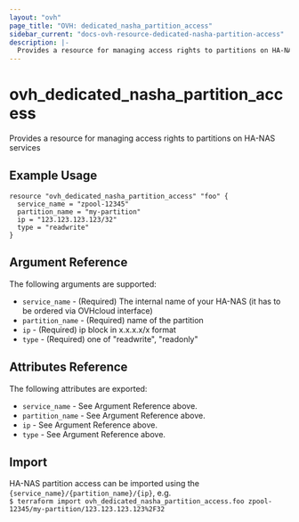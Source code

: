```yaml
---
layout: "ovh"
page_title: "OVH: dedicated_nasha_partition_access"
sidebar_current: "docs-ovh-resource-dedicated-nasha-partition-access"
description: |-
  Provides a resource for managing access rights to partitions on HA-NAS services
---
```


# ovh_dedicated_nasha_partition_access

Provides a resource for managing access rights to partitions on HA-NAS services

## Example Usage

```
resource "ovh_dedicated_nasha_partition_access" "foo" {
  service_name = "zpool-12345"
  partition_name = "my-partition"
  ip = "123.123.123.123/32"
  type = "readwrite"
}
```

## Argument Reference

The following arguments are supported:

* `service_name` - (Required) The internal name of your HA-NAS (it has to be ordered via OVHcloud interface)
* `partition_name` - (Required) name of the partition
* `ip` - (Required) ip block in x.x.x.x/x format
* `type` - (Required) one of "readwrite", "readonly"

## Attributes Reference

The following attributes are exported:

* `service_name` - See Argument Reference above.
* `partition_name` - See Argument Reference above.
* `ip` - See Argument Reference above.
* `type` - See Argument Reference above.

## Import

HA-NAS partition access can be imported using the `{service_name}/{partition_name}/{ip}`, e.g.  
`$ terraform import ovh_dedicated_nasha_partition_access.foo zpool-12345/my-partition/123.123.123.123%2F32`
